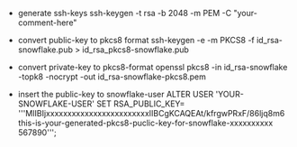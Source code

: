 * generate ssh-keys
ssh-keygen -t rsa -b 2048 -m PEM -C "your-comment-here"

* convert public-key to pkcs8 format
ssh-keygen -e -m PKCS8 -f id_rsa-snowflake.pub > id_rsa_pkcs8-snowflake.pub

* convert private-key to pkcs8-format
openssl pkcs8 -in id_rsa-snowflake -topk8 -nocrypt -out id_rsa-snowflake-pkcs8.pem

* insert the public-key to snowflake-user
ALTER USER 'YOUR-SNOWFLAKE-USER' SET 
RSA_PUBLIC_KEY=
'''MIIBIjxxxxxxxxxxxxxxxxxxxxxxxxIIBCgKCAQEAt/kfrgwPRxF/86ljq8m6
this-is-your-generated-pkcs8-puclic-key-for-snowflake-xxxxxxxxxx
567890''';
